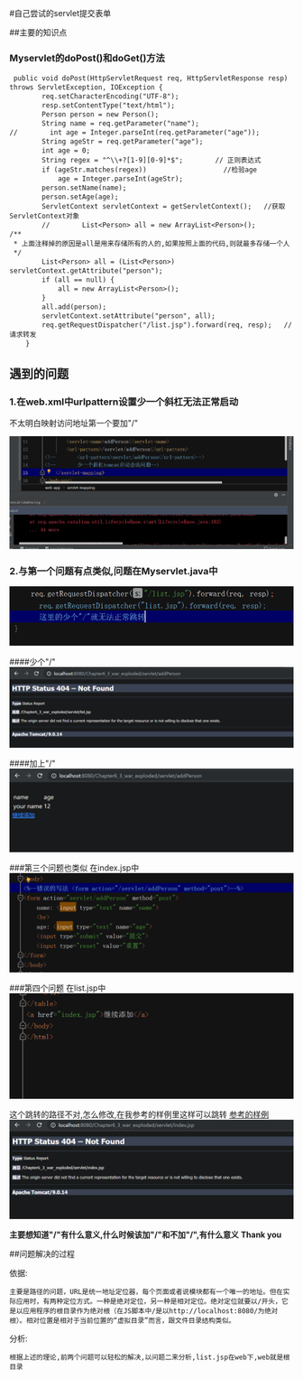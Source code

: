#自己尝试的servlet提交表单

##主要的知识点

### Myservlet的doPost()和doGet()方法
```aidl
 public void doPost(HttpServletRequest req, HttpServletResponse resp) throws ServletException, IOException {
        req.setCharacterEncoding("UTF-8");
        resp.setContentType("text/html");
        Person person = new Person();
        String name = req.getParameter("name");
//        int age = Integer.parseInt(req.getParameter("age"));
        String ageStr = req.getParameter("age");
        int age = 0;
        String regex = "^\\+?[1-9][0-9]*$";        // 正则表达式
        if (ageStr.matches(regex))                   //检验age
            age = Integer.parseInt(ageStr);
        person.setName(name);
        person.setAge(age);
        ServletContext servletContext = getServletContext();   //获取ServletContext对象
        //        List<Person> all = new ArrayList<Person>();
/**
 * 上面注释掉的原因是all是用来存储所有的人的,如果按照上面的代码,则就最多存储一个人
 */
        List<Person> all = (List<Person>) servletContext.getAttribute("person");
        if (all == null) {
            all = new ArrayList<Person>();
        }
        all.add(person);
        servletContext.setAttribute("person", all);
        req.getRequestDispatcher("/list.jsp").forward(req, resp);   //请求转发
    }
```




##  遇到的问题


### 1.在web.xml中urlpattern设置少一个斜杠无法正常启动
不太明白映射访问地址第一个要加"/"

![null](pic/Snipaste_2019-05-25_16-08-27.png)


### 2.与第一个问题有点类似,问题在Myservlet.java中

![null](pic/Snipaste_2019-05-25_16-14-06.png)

####少个"/"
![null](pic/Snipaste_2019-05-25_16-12-50.png)

####加上"/"
![null](pic/Snipaste_2019-05-25_16-16-55.png)


###第三个问题也类似
在index.jsp中
![null](pic/Snipaste_2019-05-25_16-18-01.png)

###第四个问题
在list.jsp中
![null](pic/Snipaste_2019-05-25_16-20-15.png)

这个跳转的路径不对,怎么修改,在我参考的样例里这样可以跳转
[参考的样例](https://github.com/96998/Chapter6_2)
![null](pic/Snipaste_2019-05-25_16-21-24.png)


**主要想知道"/"有什么意义,什么时候该加"/"和不加"/",有什么意义**
**Thank you**



##问题解决的过程


依据:
```
主要是路径的问题，URL是统一地址定位器，每个页面或者说模块都有一个唯一的地址。但在实际应用时，有两种定位方式。一种是绝对定位，另一种是相对定位。绝对定位就要以/开头，它是以应用程序的根目录作为绝对根（在JS脚本中/是以http://localhost:8080/为绝对根）。相对位置是相对于当前位置的“虚拟目录”而言，跟文件目录结构类似。
```


分析:
```
根据上述的理论,前两个问题可以轻松的解决,以问题二来分析,list.jsp在web下,web就是根目录
```